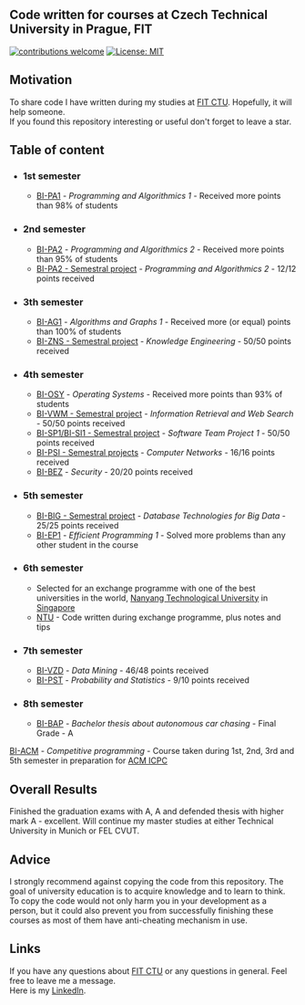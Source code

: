 ## Code written for courses at Czech Technical University in Prague, FIT <br/>
[![contributions welcome](https://img.shields.io/badge/contributions-welcome-brightgreen.svg?style=flat)](https://github.com/dwyl/esta/issues)
[![License: MIT](https://img.shields.io/badge/License-MIT-green.svg)](https://opensource.org/licenses/MIT)

## Motivation
To share code I have written during my studies at [FIT CTU](https://en.wikipedia.org/wiki/Faculty_of_Information_Technology,_Czech_Technical_University_in_Prague). Hopefully, it will help someone.<br>If you found this repository interesting or useful don't forget to leave a star.

## Table of content
* ### 1st semester
  * [BI-PA1](/PA1) - _Programming and Algorithmics 1_ - Received more points than 98% of students
  
* ### 2nd semester
  * [BI-PA2](/PA2) - _Programming and Algorithmics 2_ - Received more points than 95% of students
  * [BI-PA2 - Semestral project](/PA2%20-%20Recipe%20Manager) - _Programming and Algorithmics 2_ - 12/12 points received
  
* ### 3th semester
  * [BI-AG1](/AG1) - _Algorithms and Graphs 1_ - Received more (or equal) points than 100% of students
  * [BI-ZNS - Semestral project](/ZNS) - _Knowledge Engineering_ - 50/50 points received
  
* ### 4th semester
  * [BI-OSY](/OSY) - _Operating Systems_ - Received more points than 93% of students
  * [BI-VWM - Semestral project](/VWM%20-%20FlightsTree) - _Information Retrieval and Web Search_ - 50/50 points received
  * [BI-SP1/BI-SI1 - Semestral project](/SI1%20-%20Rogue%20Game) - _Software Team Project 1_ - 50/50 points received
  * [BI-PSI - Semestral projects](/PSI) - _Computer Networks_ - 16/16 points received
  * [BI-BEZ](/BEZ) - _Security_ - 20/20 points received

* ### 5th semester
  * [BI-BIG - Semestral project](/BIG) - _Database Technologies for Big Data_ - 25/25 points received
  * [BI-EP1](/EP1) - _Efficient Programming 1_ - Solved more problems than any other student in the course

* ### 6th semester
  * Selected for an exchange programme with one of the best universities in the world, [Nanyang Technological University](https://en.wikipedia.org/wiki/Nanyang_Technological_University) in [Singapore](https://en.wikipedia.org/wiki/Singapore)
  * [NTU](/NTU) - Code written during exchange programme, plus notes and tips

* ### 7th semester
  * [BI-VZD](/VZD) - _Data Mining_ - 46/48 points received
  * [BI-PST](/PST) - _Probability and Statistics_ - 9/10 points received
  
* ### 8th semester
  * [BI-BAP](/Thesis%20-%20Autonomous%20Car%20Chasing) - _Bachelor thesis about autonomous car chasing_ - Final Grade - A

[BI-ACM](/ACM) - _Competitive programming_ - Course taken during 1st, 2nd, 3rd and 5th semester in preparation for [ACM ICPC](https://en.wikipedia.org/wiki/ACM_International_Collegiate_Programming_Contest)
  
## Overall Results
Finished the graduation exams with A, A and defended thesis with higher mark A - excellent. Will continue my master studies at either Technical University in Munich or FEL CVUT.
  
## Advice
I strongly recommend against copying the code from this repository. The goal of university education is to acquire knowledge and to learn to think. To copy the code would not only harm you in your development as a person, but it could also prevent you from successfully finishing these courses as most of them have anti-cheating mechanism in use.

## Links
If you have any questions about [FIT CTU](https://fit.cvut.cz/en) or any questions in general. Feel free to leave me a message.<br>
Here is my [LinkedIn](https://www.linkedin.com/in/pjahoda/).

